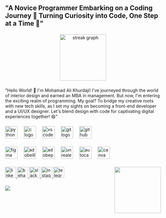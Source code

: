 <h2 align="left">"A Novice Programmer Embarking on a Coding Journey 🚀 Turning Curiosity into Code, One Step at a Time 🌱"</h2>

###

<div align="center">
  <img src="https://streak-stats.demolab.com?user=mohamadalikh96&locale=en&mode=weekly&theme=gotham&hide_border=true&border_radius=5" height="150" alt="streak graph"  />
</div>

###

<p align="left">"Hello World! 👋 I'm Mohamad Ali Khurdaji! I've journeyed through the world of interior design and earned an MBA in management. But now, I'm entering the exciting realm of programming. My goal? To bridge my creative roots with new tech skills, as I set my sights on becoming a front-end developer and a UI/UX designer. Let's blend design with code for captivating digital experiences together! 😄"</p>

###

<div align="left">
  <img src="https://cdn.jsdelivr.net/gh/devicons/devicon/icons/python/python-original.svg" height="40" alt="python logo"  />
  <img width="12" />
  <img src="https://cdn.jsdelivr.net/gh/devicons/devicon/icons/c/c-original.svg" height="40" alt="c logo"  />
  <img width="12" />
  <img src="https://cdn.simpleicons.org/visualstudiocode/007ACC" height="40" alt="vscode logo"  />
  <img width="12" />
  <img src="https://cdn.simpleicons.org/git/F05032" height="40" alt="git logo"  />
  <img width="12" />
  <img src="https://cdn.simpleicons.org/github/181717" height="40" alt="github logo"  />
</div>

###

<div align="left">
  <img src="https://cdn.jsdelivr.net/gh/devicons/devicon/icons/figma/figma-original.svg" height="40" alt="figma logo"  />
  <img width="12" />
  <img src="https://skillicons.dev/icons?i=ai" height="40" alt="adobeillustrator logo"  />
  <img width="12" />
  <img src="https://skillicons.dev/icons?i=ps" height="40" alt="adobephotoshop logo"  />
  <img width="12" />
  <img src="https://cdn.jsdelivr.net/gh/devicons/devicon/icons/unrealengine/unrealengine-original.svg" height="40" alt="unrealengine logo"  />
  <img width="12" />
  <img src="https://skillicons.dev/icons?i=autocad" height="40" alt="autocad logo"  />
  <img width="12" />
  <img src="https://cdn.simpleicons.org/canva/00C4CC" height="40" alt="canva logo"  />
</div>

###

<img align="right" height="150" src="https://media1.giphy.com/media/l0NwGpoOVLTAyUJSo/giphy.gif?cid=ecf05e47p0cywybysrbbdljsn9zsf3ygudy6s1d3qaismioj&ep=v1_gifs_search&rid=giphy.gif&ct=g"  />

###

<div align="left">
  <a href="https://www.linkedin.com/in/mohamadalikhurdaji/" target="_blank">
    <img src="https://img.shields.io/static/v1?message=LinkedIn&logo=linkedin&label=&color=0077B5&logoColor=white&labelColor=&style=flat" height="35" alt="linkedin logo"  />
  </a>
  <a href="https://www.behance.net/mohamadalikhurdaji" target="_blank">
    <img src="https://img.shields.io/static/v1?message=Behance&logo=behance&label=&color=1769ff&logoColor=white&labelColor=&style=flat" height="35" alt="behance logo"  />
  </a>
  <a href="https://sefactory.slack.com/team/U05DA3MEM9T" target="_blank">
    <img src="https://img.shields.io/static/v1?message=Slack&logo=slack&label=&color=4A154B&logoColor=white&labelColor=&style=flat" height="35" alt="slack logo"  />
  </a>
  <a href="https://www.instagram.com/mohamadali.khurdaji/?__coig_restricted=1" target="_blank">
    <img src="https://img.shields.io/static/v1?message=Instagram&logo=instagram&label=&color=E4405F&logoColor=white&labelColor=&style=flat" height="35" alt="instagram logo"  />
  </a>
  <a href="https://t.me/mohamadalikhurdaji" target="_blank">
    <img src="https://img.shields.io/static/v1?message=Telegram&logo=telegram&label=&color=2CA5E0&logoColor=white&labelColor=&style=flat" height="35" alt="telegram logo"  />
  </a>
</div>

###

<img align="left" src="https://profile-counter.glitch.me/mohamadalikh96/count.svg?"  />

###
